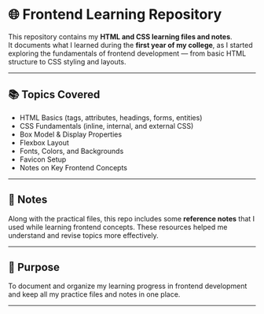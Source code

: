 # 🌐 Frontend Learning Repository

This repository contains my **HTML and CSS learning files and notes**.  
It documents what I learned during the **first year of my college**, as I started exploring the fundamentals of frontend development — from basic HTML structure to CSS styling and layouts.

---

## 📚 Topics Covered

- HTML Basics (tags, attributes, headings, forms, entities)
- CSS Fundamentals (inline, internal, and external CSS)
- Box Model & Display Properties
- Flexbox Layout
- Fonts, Colors, and Backgrounds
- Favicon Setup
- Notes on Key Frontend Concepts

---

## 📝 Notes

Along with the practical files, this repo includes some **reference notes** that I used while learning frontend concepts.
These resources helped me understand and revise topics more effectively.

---

## 🧠 Purpose

To document and organize my learning progress in frontend development and keep all my practice files and notes in one place.

---

